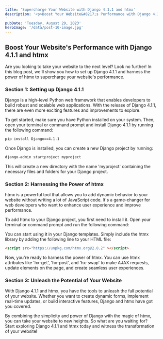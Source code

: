 ```yaml
---
title: 'Supercharge Your Website with Django 4.1.1 and htmx'
description: '<p>Boost Your Website&#8217;s Performance with Django 4.1.1 and htmx Are you looking to take your website to the next level? Look no further! In this blog post, we&#8217;ll show you how to set up Django 4.1.1 and harness the power of htmx to supercharge your website&#8217;s performance. Section 1: Setting up Django 4.1.1 Django is [&hellip;]</p>
'
pubDate: 'Tuesday, August 29, 2023'
heroImage: '/data/post-10-image.jpg'
---
```

## Boost Your Website's Performance with Django 4.1.1 and htmx

Are you looking to take your website to the next level? Look no further! In this blog post, we'll show you how to set up Django 4.1.1 and harness the power of htmx to supercharge your website's performance.

### Section 1: Setting up Django 4.1.1

Django is a high-level Python web framework that enables developers to build robust and scalable web applications. With the release of Django 4.1.1, there are even more exciting features and improvements to explore.

To get started, make sure you have Python installed on your system. Then, open your terminal or command prompt and install Django 4.1.1 by running the following command:

```bash
pip install Django==4.1.1
```

Once Django is installed, you can create a new Django project by running:

```bash
django-admin startproject myproject
```

This will create a new directory with the name 'myproject' containing the necessary files and folders for your Django project.

### Section 2: Harnessing the Power of htmx

htmx is a powerful tool that allows you to add dynamic behavior to your website without writing a lot of JavaScript code. It's a game-changer for web developers who want to enhance user experience and improve performance.

To add htmx to your Django project, you first need to install it. Open your terminal or command prompt and run the following command:


You can start using it in your Django templates. Simply include the htmx library by adding the following line to your HTML file:

```html
<script src="https://unpkg.com/htmx.org@2.0.2" ></script>
```

Now, you're ready to harness the power of htmx. You can use htmx attributes like 'hx-get', 'hx-post', and 'hx-swap' to make AJAX requests, update elements on the page, and create seamless user experiences.

### Section 3: Unleash the Potential of Your Website

With Django 4.1.1 and htmx, you have the tools to unleash the full potential of your website. Whether you want to create dynamic forms, implement real-time updates, or build interactive features, Django and htmx have got you covered.

By combining the simplicity and power of Django with the magic of htmx, you can take your website to new heights. So what are you waiting for? Start exploring Django 4.1.1 and htmx today and witness the transformation of your website!



